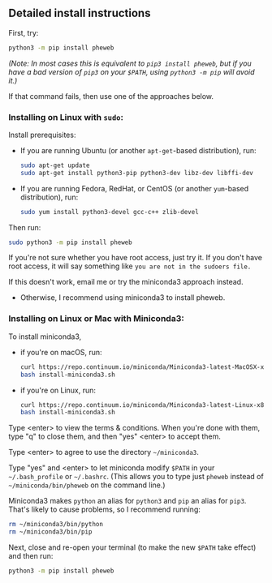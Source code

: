 ## Detailed install instructions

First, try:

```bash
python3 -m pip install pheweb
```

*(Note: In most cases this is equivalent to `pip3 install pheweb`, but if you have a bad version of `pip3` on your `$PATH`, using `python3 -m pip` will avoid it.)*

If that command fails, then use one of the approaches below.


### Installing on Linux with `sudo`:

Install prerequisites:

- If you are running Ubuntu (or another `apt-get`-based distribution), run:

   ```bash
   sudo apt-get update
   sudo apt-get install python3-pip python3-dev libz-dev libffi-dev
   ```

- If you are running Fedora, RedHat, or CentOS (or another `yum`-based distribution), run:

   ```bash
   sudo yum install python3-devel gcc-c++ zlib-devel
   ```

Then run:

```bash
sudo python3 -m pip install pheweb
```

If you're not sure whether you have root access, just try it.
If you don't have root access, it will say something like `you are not in the sudoers file.`

If this doesn't work, email me or try the miniconda3 approach instead.


- Otherwise, I recommend using miniconda3 to install pheweb.

### Installing on Linux or Mac with Miniconda3:

To install miniconda3,

- if you're on macOS, run:

   ```bash
   curl https://repo.continuum.io/miniconda/Miniconda3-latest-MacOSX-x86_64.sh > install-miniconda3.sh
   bash install-miniconda3.sh
   ```

- if you're on Linux, run:

   ```bash
   curl https://repo.continuum.io/miniconda/Miniconda3-latest-Linux-x86_64.sh > install-miniconda3.sh
   bash install-miniconda3.sh
   ```

Type &lt;enter&gt; to view the terms & conditions.
When you're done with them, type "q" to close them, and then "yes" &lt;enter&gt; to accept them.

Type &lt;enter&gt; to agree to use the directory `~/miniconda3`.

Type "yes" and &lt;enter&gt; to let miniconda modify `$PATH` in your `~/.bash_profile` or `~/.bashrc`.
(This allows you to type just `pheweb` instead of `~/miniconda/bin/pheweb` on the command line.)

Miniconda3 makes `python` an alias for `python3` and `pip` an alias for `pip3`.
That's likely to cause problems, so I recommend running:

```bash
rm ~/miniconda3/bin/python
rm ~/miniconda3/bin/pip
```

Next, close and re-open your terminal (to make the new `$PATH` take effect) and then run:

```bash
python3 -m pip install pheweb
```
